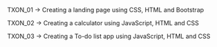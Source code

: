 TXON_01 -> Creating a landing page using CSS, HTML and Bootstrap

TXON_02 -> Creating a calculator using JavaScript, HTML and CSS

TXON_03 -> Creating a To-do list app using JavaScript, HTML and CSS

